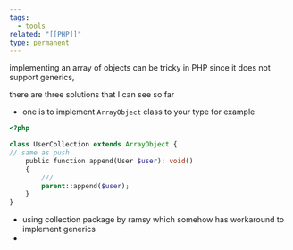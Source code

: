 ```yaml
---
tags:
  - tools
related: "[[PHP]]"
type: permanent
---
```

implementing an array of objects can be tricky in PHP since it does not support generics, 

there are three solutions that I can see so far 

- one is to implement `ArrayObject` class to your type for example 

```PHP
<?php

class UserCollection extends ArrayObject {
// same as push
	public function append(User $user): void()
	{
		///
		parent::append($user);
	}
}

```

- using collection package by ramsy which somehow has workaround to implement generics
- 
